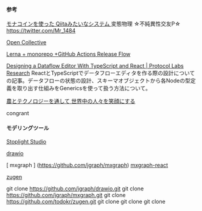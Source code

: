 #### 参考

[モナコインを使った Qiitaみたいなシステム ](https://github.com/Raiu1210/omaemona_front)
変態物理 ☆不純異性交友P☆ https://twitter.com/Mr_1484

[Open Collective](https://opencollective.com/how-it-works)

[ Lerna + monorepo +GitHub Actions Release Flow ](https://github.com/azu/lerna-monorepo-github-actions-release)

[Designing a Dataflow Editor With TypeScript and React | Protocol Labs Research](https://research.protocol.ai/blog/2021/designing-a-dataflow-editor-with-typescript-and-react/)
ReactとTypeScriptでデータフローエディタを作る際の設計についての記事。データフローの状態の設計、スキーマオブジェクトから各Nodeの型定義を取り出す仕組みをGenericsを使って扱う方法について。

[農とテクノロジーを通して 世界中の人々を笑顔にする](https://kikitori.jp/)

congrant

#### モデリングツール

[ Stoplight Studio ]( https://stoplight.io/studio/ )

[ drawio ]( https://github.com/jgraph/drawio )

[ mxgraph ] (https://github.com/jgraph/mxgraph)
  [ mxgraph-react ]( https://github.com/eyupcolak/mxgraph-react )

[ zugen ]( https://github.com/todokr/zugen  )


git clone https://github.com/jgraph/drawio.git
git clone https://github.com/jgraph/mxgraph.git
git clone https://github.com/todokr/zugen.git
git clone 
git clone 
git clone 
